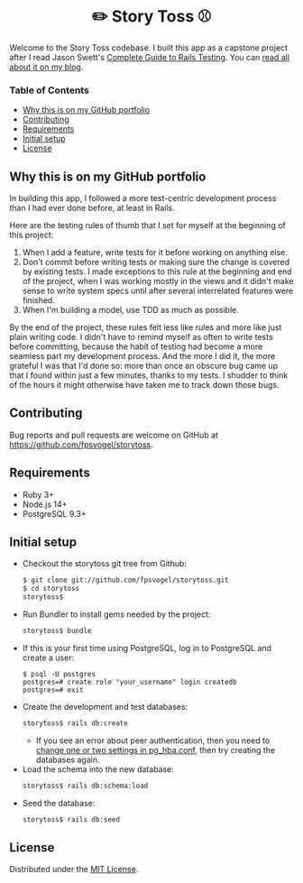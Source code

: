 <h1 align="center">✏️ Story Toss ⚾</h1>

Welcome to the Story Toss codebase. I built this app as a capstone project after I read Jason Swett's [Complete Guide to Rails Testing](https://www.codewithjason.com/complete-guide-to-rails-testing/). You can [read all about it on my blog](https://fpsvogel.com/posts/2021/pass-the-story-collaborative-writing-game).

### Table of Contents

- [Why this is on my GitHub portfolio](#why-this-is-on-my-github-portfolio)
- [Contributing](#contributing)
- [Requirements](#requirements)
- [Initial setup](#initial-setup)
- [License](#license)

## Why this is on my GitHub portfolio

In building this app, I followed a more test-centric development process than I had ever done before, at least in Rails.

Here are the testing rules of thumb that I set for myself at the beginning of this project:

1. When I add a feature, write tests for it before working on anything else.
2. Don't commit before writing tests or making sure the change is covered by existing tests. I made exceptions to this rule at the beginning and end of the project, when I was working mostly in the views and it didn't make sense to write system specs until after several interrelated features were finished.
3. When I'm building a model, use TDD as much as possible.

By the end of the project, these rules felt less like rules and more like just plain writing code. I didn't have to remind myself as often to write tests before committing, because the habit of testing had become a more seamless part my development process. And the more I did it, the more grateful I was that I'd done so: more than once an obscure bug came up that I found within just a few minutes, thanks to my tests. I shudder to think of the hours it might otherwise have taken me to track down those bugs.

## Contributing

Bug reports and pull requests are welcome on GitHub at https://github.com/fpsvogel/storytoss.

## Requirements

- Ruby 3+
- Node.js 14+
- PostgreSQL 9.3+

## Initial setup

- Checkout the storytoss git tree from Github:
    ```sh
    $ git clone git://github.com/fpsvogel/storytoss.git
    $ cd storytoss
    storytoss$
    ```
- Run Bundler to install gems needed by the project:
    ```sh
    storytoss$ bundle
    ```
- If this is your first time using PostgreSQL, log in to PostgreSQL and create a user:
    ```
    $ psql -U postgres
    postgres=# create role "your_username" login createdb
    postgres=# exit
    ```
- Create the development and test databases:
    ```sh
    storytoss$ rails db:create
    ```
  - If you see an error about peer authentication, then you need to [change one or two settings in pg_hba.conf](https://stackoverflow.com/questions/18664074/getting-error-peer-authentication-failed-for-user-postgres-when-trying-to-ge), then try creating the databases again.
- Load the schema into the new database:
    ```sh
    storytoss$ rails db:schema:load
    ```
- Seed the database:
    ```sh
    storytoss$ rails db:seed
    ```

## License

Distributed under the [MIT License](https://opensource.org/licenses/MIT).
